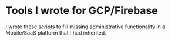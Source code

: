 # Tools I wrote for GCP/Firebase

I wrote these scripts to fill missing administrative functionality in a Mobile/SaaS platform that I had inherited.
